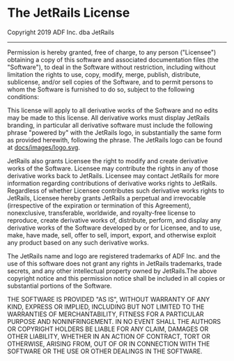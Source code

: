 # The JetRails License

Copyright 2019 ADF Inc. dba JetRails

* * *

Permission is hereby granted, free of charge, to any person ("Licensee") obtaining a copy of this software and associated documentation files (the "Software"), to deal in the Software without restriction, including without limitation the rights to use, copy, modify, merge, publish, distribute, sublicense, and/or sell copies of the Software, and to permit persons to whom the Software is furnished to do so, subject to the following conditions:

This license will apply to all derivative works of the Software and no edits may be made to this license. All derivative works must display JetRails branding, in particular all derivative software must include the following phrase "powered by" with the JetRails logo, in substantially the same form as provided herewith, following the phrase. The JetRails logo can be found at [docs/images/logo.svg](docs/images/logo.svg).

JetRails also grants Licensee the right to modify and create derivative works of the Software. Licensee may contribute the rights in any of those derivative works back to JetRails. Licensee may contact JetRails for more information regarding contributions of derivative works rights to JetRails. Regardless of whether Licensee contributes such derivative works rights to JetRails, Licensee hereby grants JetRails a perpetual and irrevocable (irrespective of the expiration or termination of this Agreement), nonexclusive, transferable, worldwide, and royalty-free license to reproduce, create derivative works of, distribute, perform, and display any derivative works of the Software developed by or for Licensee, and to use, make, have made, sell, offer to sell, import, export, and otherwise exploit any product based on any such derivative works.

The JetRails name and logo are registered trademarks of ADF Inc. and the use of this software does not grant any rights in JetRails trademarks, trade secrets, and any other intellectual property owned by JetRails.The above copyright notice and this permission notice shall be included in all copies or substantial portions of the Software.

THE SOFTWARE IS PROVIDED "AS IS", WITHOUT WARRANTY OF ANY KIND, EXPRESS OR IMPLIED, INCLUDING BUT NOT LIMITED TO THE WARRANTIES OF MERCHANTABILITY, FITNESS FOR A PARTICULAR PURPOSE AND NONINFRINGEMENT. IN NO EVENT SHALL THE AUTHORS OR COPYRIGHT HOLDERS BE LIABLE FOR ANY CLAIM, DAMAGES OR OTHER LIABILITY, WHETHER IN AN ACTION OF CONTRACT, TORT OR OTHERWISE, ARISING FROM, OUT OF OR IN CONNECTION WITH THE SOFTWARE OR THE USE OR OTHER DEALINGS IN THE SOFTWARE.
